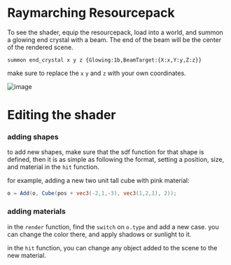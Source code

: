 # Raymarching Resourcepack

To see the shader, equip the resourcepack, load into a world, and summon a glowing end crystal with a beam. The end of the beam will be the center of the rendered scene.

```mcfunction
summon end_crystal x y z {Glowing:1b,BeamTarget:{X:x,Y:y,Z:z}}
```

make sure to replace the `x` `y` and `z` with your own coordinates.

![image](https://user-images.githubusercontent.com/16228717/170604180-cf979f10-dca2-4141-b1a4-1640d2fb470d.png)

# Editing the shader

### adding shapes

to add new shapes, make sure that the sdf function for that shape is defined, then it is as simple as following the format, setting a position, size, and material in the `hit` function.

for example, adding a new two unit tall cube with pink material:
```glsl
o = Add(o, Cube(pos + vec3(-2,1,-3), vec3(1,2,1), 2));
```

### adding materials

in the `render` function, find the `switch` on `o.type` and add a new case. you can change the color there, and apply shadows or sunlight to it.

in the `hit` function, you can change any object added to the scene to the new material.
